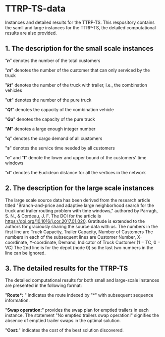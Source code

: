 # TTRP-TS-data
Instances and detailed results for the TTRP-TS. This respository contains the samll and large instances for the TTRP-TS, the detailed computational results are also provided.
## 1. The description for the small scale instances

“***n***” denotes the number of the total customers

"***m***" denotes the number of the customer that can only serviced by the truck

"***kt***" denotes the number of the truck with trailer, i.e., the combination vehicles

"***ut***" denotes the number of the pure truck

"***Qt***" denotes the capacity of the combination vehicle

"***Qu***" denotes the capacity of the pure truck

"***M***" denotes a large enough integer number

"**q**" denotes the cargo demand of all customers

"**s**" denotes the service time needed by all customers

"**e**" and "**l**" denote the lower and upper bound of the customers' time windows

"**d**" denotes the Euclidean distance for all the vertices in the network

## 2. The description for the large scale instances
The large scale source data has been derived from the research article titled "Branch-and-price and adaptive large neighborhood search for the truck and trailer routing problem with time windows," authored by Parragh, S. N., & Cordeau, J. F.  The DOI for the article is https://doi.org/10.1016/j.cor.2017.01.020. Gratitude is extended to the authors for graciously sharing the source data with us.
The numbers in the first line are Truck Capacity, Trailer Capacity, Number of Customers
The numbers in each of the subsequent lines are Customer Number, X-coordinate, Y-coordinate, Demand, Indicator of Truck Customer (1 = TC, 0 = VC)
The 2nd line is for the depot (node 0) so the last two numbers in the line can be ignored.

## 3. The detailed results for the TTRP-TS

The detailed computational results for both small and large-scale instances are presented in the following format:

"**Route\*:** " indicates the route indexed by "*" with subsequent sequence information.

"**Swap operation:**" provides the swap plan for emptied trailers in each instance. The statement "No emptied trailers swap operation!" signifies the absence of emptied trailer swaps in the optimal solution.

"**Cost:**" indicates the cost of the best solution discovered.












